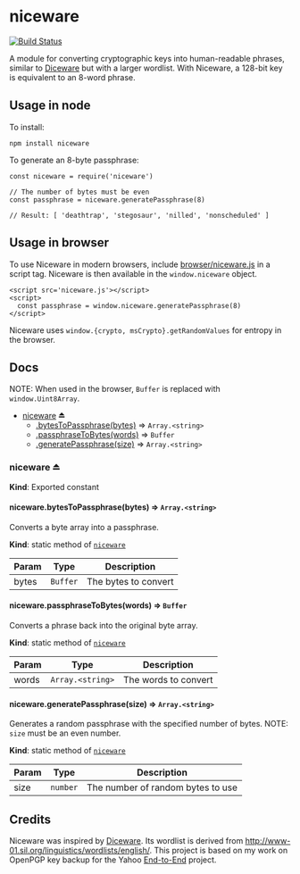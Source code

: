 # niceware

[![Build Status](https://travis-ci.org/diracdeltas/niceware.svg?branch=master)](https://travis-ci.org/diracdeltas/niceware)

A module for converting cryptographic keys into human-readable phrases, similar
to [Diceware](http://world.std.com/~reinhold/diceware.html) but with a larger
wordlist. With Niceware, a 128-bit key is equivalent to an 8-word phrase.

## Usage in node

To install:

```
npm install niceware
```

To generate an 8-byte passphrase:

```
const niceware = require('niceware')

// The number of bytes must be even
const passphrase = niceware.generatePassphrase(8)

// Result: [ 'deathtrap', 'stegosaur', 'nilled', 'nonscheduled' ]
```

## Usage in browser

To use Niceware in modern browsers, include
[browser/niceware.js](browser/niceware.js) in a script
tag. Niceware is then available in the `window.niceware` object.

```
<script src='niceware.js'></script>
<script>
  const passphrase = window.niceware.generatePassphrase(8)
</script>
```

Niceware uses `window.{crypto, msCrypto}.getRandomValues` for entropy in the browser.

## Docs

NOTE: When used in the browser, `Buffer` is replaced with `window.Uint8Array`.

* [niceware](#exp_module_niceware--niceware) ⏏
    * [.bytesToPassphrase(bytes)](#module_niceware--niceware.bytesToPassphrase) ⇒ <code>Array.&lt;string&gt;</code>
    * [.passphraseToBytes(words)](#module_niceware--niceware.passphraseToBytes) ⇒ <code>Buffer</code>
    * [.generatePassphrase(size)](#module_niceware--niceware.generatePassphrase) ⇒ <code>Array.&lt;string&gt;</code>

<a name="exp_module_niceware--niceware"></a>

### niceware ⏏
**Kind**: Exported constant  
<a name="module_niceware--niceware.bytesToPassphrase"></a>

#### niceware.bytesToPassphrase(bytes) ⇒ <code>Array.&lt;string&gt;</code>
Converts a byte array into a passphrase.

**Kind**: static method of <code>[niceware](#exp_module_niceware--niceware)</code>  

| Param | Type | Description |
| --- | --- | --- |
| bytes | <code>Buffer</code> | The bytes to convert |

<a name="module_niceware--niceware.passphraseToBytes"></a>

#### niceware.passphraseToBytes(words) ⇒ <code>Buffer</code>
Converts a phrase back into the original byte array.

**Kind**: static method of <code>[niceware](#exp_module_niceware--niceware)</code>  

| Param | Type | Description |
| --- | --- | --- |
| words | <code>Array.&lt;string&gt;</code> | The words to convert |

<a name="module_niceware--niceware.generatePassphrase"></a>

#### niceware.generatePassphrase(size) ⇒ <code>Array.&lt;string&gt;</code>
Generates a random passphrase with the specified number of bytes.
NOTE: `size` must be an even number.

**Kind**: static method of <code>[niceware](#exp_module_niceware--niceware)</code>  

| Param | Type | Description |
| --- | --- | --- |
| size | <code>number</code> | The number of random bytes to use |


## Credits

Niceware was inspired by
[Diceware](http://world.std.com/~reinhold/diceware.html). Its wordlist is
derived from http://www-01.sil.org/linguistics/wordlists/english/. This project
is based on my work on OpenPGP key backup for the Yahoo
[End-to-End](https://github.com/yahoo/end-to-end) project.
